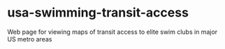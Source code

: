 # usa-swimming-transit-access
Web page for viewing maps of transit access to elite swim clubs in major US metro areas
